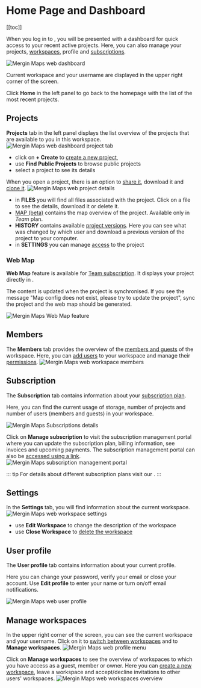 # Home Page and Dashboard
[[toc]]

When you log in to <AppDomainNameLink desc="Mergin Maps"/>, you will be presented with a dashboard for quick access to your recent active projects. Here, you can also manage your projects, [workspaces](../workspaces/), profile and [subscriptions](../subscriptions/).

![Mergin Maps web dashboard](./web-dashboard-panel.jpg "Mergin Maps web dashboard")

Current workspace and your username are displayed in the upper right corner of the screen.

Click **Home** in the left panel to go back to the homepage with the list of the most recent projects. 

## Projects
**Projects** tab in the left panel displays the list overview of the projects that are available to you in this workspace.
![Mergin Maps web dashboard project tab](./web-projects-tab.jpg "Mergin Maps web dashboard project tab")

- click on **+ Create** to [create a new project](../create-project/#create-a-project-through-mergin-maps-dashboard), 
- use **Find Public Projects** to browse public projects
- select a project to see its details

When you open a project, there is an option to [share it](../project-advanced/), download it and [clone it](../create-project/#clone-an-existing-project-through-mergin-maps-dashboard).
![Mergin Maps web project details](./mergin-project.jpg "Mergin Maps web project details")

- in **FILES** you will find all files associated with the project. Click on a file to see the details, download it or delete it.
- [MAP (beta)](#web-map) contains the map overview of the project. Available only in *Team* plan.
- **HISTORY** contains available [project versions](../project-details/). Here you can see what was changed by which user and download a previous version of the project to your computer.
- in **SETTINGS** you can manage [access](../project-advanced/) to the project 

### Web Map
**Web Map** feature is available for [Team subscription](https://merginmaps.com/pricing). It displays your <MainPlatformName /> project directly in <AppDomainNameLink />.

The content is updated when the project is synchronised. If you see the message "Map config does not exist, please try to update the project", sync the project and the web map should be generated.

![Mergin Maps Web Map feature](./mergin-map.jpg "Mergin Maps Web Map feature")

## Members
The **Members** tab provides the overview of the [members and guests](../permissions/#workspace-members-and-guests) of the workspace. Here, you can [add users](../project-advanced/#add-users-to-a-workspace) to your workspace and manage their [permissions](../permissions/).
![Mergin Maps web workspace members](./web-members.jpg "Mergin Maps web workspace members")

## Subscription
The **Subscription** tab contains information about your [subscription plan](../subscriptions/).

Here, you can find the current usage of storage, number of projects and number of users (members and guests) in your workspace.

![Mergin Maps Subscriptions details](../subscriptions/subscriptions.jpg "Mergin Maps Subscriptions details")

Click on **Manage subscription** to visit the subscription management portal where you can update the subscription plan, billing information, see invoices and upcoming payments. The subscription management portal can also be [accessed using a link](../subscriptions/#accessing-subscription-management-portal-directly-without-mergin-maps-account).
![Mergin Maps subscription management portal](../subscriptions/stripe-merginmaps-subcription.jpg "Mergin Maps subscription management portal")

::: tip
For details about different subscription plans visit our <MainDomainNameLink id="pricing" desc="pricing page"/>.
:::

## Settings
In the **Settings** tab, you will find information about the current workspace. 
![Mergin Maps web workspace settings](./web-settings.jpg "Mergin Maps web workspace settings")
- use **Edit Workspace** to change the description of the workspace
- use **Close Workspace** to [delete the workspace](../workspaces/#how-to-delete-a-workspace)

## User profile
The **User profile** tab contains information about your current profile.

Here you can change your password, verify your email or close your account. Use **Edit profile** to enter your name or turn on/off email notifications. 

![Mergin Maps web user profile](./mergin-user-profile.jpg "Mergin Maps web user profile") 

## Manage workspaces
In the upper right corner of the screen, you can see the current workspace and your username. Click on it to [switch between workspaces](../workspaces/#how-to-switch-between-workspaces) and to **Manage workspaces**.
![Mergin Maps web profile menu](../workspaces/web-switch-workspace.jpg "Mergin Maps web profile menu")

Click on **Manage workspaces** to see the overview of workspaces to which you have access as a guest, member or owner. Here you can [create a new workspace](../workspaces/#how-to-create-a-new-workspace), leave a workspace and accept/decline invitations to other users' workspaces.
![Mergin Maps web workspaces overview](./web-manage-workspaces.jpg "Mergin Maps web workspaces overview")
